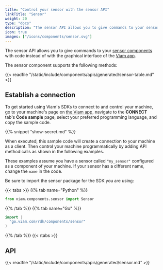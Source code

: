 ```yaml
---
title: "Control your sensor with the sensor API"
linkTitle: "Sensor"
weight: 20
type: "docs"
description: "The sensor API allows you to give commands to your sensor components with code instead of with the graphical interface of the Viam app"
icon: true
images: ["/icons/components/sensor.svg"]
---
```


The sensor API allows you to give commands to your [sensor components](/components/sensor/) with code instead of with the graphical interface of the [Viam app](https://app.viam.com/).

The sensor component supports the following methods:

{{< readfile "/static/include/components/apis/generated/sensor-table.md" >}}

## Establish a connection

To get started using Viam's SDKs to connect to and control your machine, go to your machine's page on [the Viam app](https://app.viam.com), navigate to the **CONNECT** tab's **Code sample** page, select your preferred programming language, and copy the sample code.

{{% snippet "show-secret.md" %}}

When executed, this sample code will create a connection to your machine as a client.
Then control your machine programmatically by adding API method calls as shown in the following examples.

These examples assume you have a sensor called `"my_sensor"` configured as a component of your machine.
If your sensor has a different name, change the `name` in the code.

Be sure to import the sensor package for the SDK you are using:

{{< tabs >}}
{{% tab name="Python" %}}

```python
from viam.components.sensor import Sensor
```

{{% /tab %}}
{{% tab name="Go" %}}

```go
import (
  "go.viam.com/rdk/components/sensor"
)
```

{{% /tab %}}
{{< /tabs >}}

## API

{{< readfile "/static/include/components/apis/generated/sensor.md" >}}

